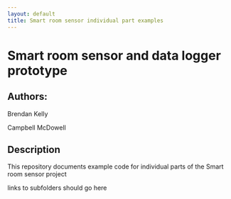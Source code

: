 ```yaml
---
layout: default
title: Smart room sensor individual part examples
---
```



# Smart room sensor and data logger prototype

## Authors:
Brendan Kelly

Campbell McDowell


## Description
This repository documents example code for individual parts of the Smart room sensor project


links to subfolders should go here

